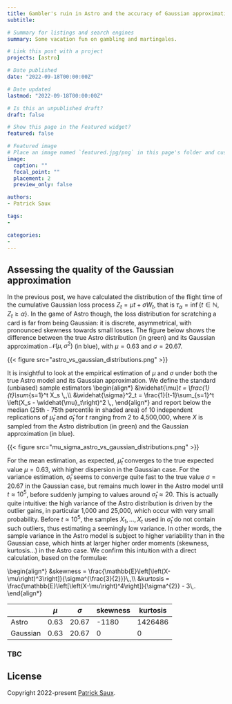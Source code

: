```yaml
---
title: Gambler's ruin in Astro and the accuracy of Gaussian approximation [2]
subtitle:

# Summary for listings and search engines
summary: Some vacation fun on gambling and martingales.

# Link this post with a project
projects: [astro]

# Date published
date: "2022-09-18T00:00:00Z"

# Date updated
lastmod: "2022-09-18T00:00:00Z"

# Is this an unpublished draft?
draft: false

# Show this page in the Featured widget?
featured: false

# Featured image
# Place an image named `featured.jpg/png` in this page's folder and customize its options here.
image:
  caption: ""
  focal_point: ""
  placement: 2
  preview_only: false

authors:
- Patrick Saux

tags:
-

categories:
-
---
```


## Assessing the quality of the Gaussian approximation

In the previous post, we have calculated the distribution of the flight time of the cumulative Gaussian loss process $Z_t=\mu t + \sigma W_t$, that is $\tau_{\alpha} = \inf \left\lbrace t\in\mathbb{N}, Z_t \geq \alpha \right\rbrace$. In the game of Astro though, the loss distribution for scratching a card is far from being Gaussian: it is discrete, asymmetrical, with pronounced skewness towards small losses. The figure below shows the difference between the true Astro distribution (in green) and its Gaussian approximation $\mathcal{N}(\mu, \sigma^2)$ (in blue), with $\mu=0.63$ and $\sigma=20.67$.

{{< figure src="astro_vs_gaussian_distributions.png" >}}

It is insightful to look at the empirical estimation of $\mu$ and $\sigma$ under both the true Astro model and its Gaussian approximation. We define the standard (unbiased) sample estimators
\begin{align*}
&\widehat{\mu}_t = \frac{1}{t}\sum_{s=1}^t X_s \\,,\\\\
&\widehat{\sigma}^2_t = \frac{1}{t-1}\sum_{s=1}^t \left(X_s - \widehat{\mu}_t\right)^2 \\,,
\end{align*}
and report below the median (25th - 75th percentile in shaded area) of 10 independent replications of $\widehat{\mu}_t$ and $\widehat{\sigma}_t$ for $t$ ranging from 2 to 4,500,000, where $X$ is sampled from the Astro distribution (in green) and the Gaussian approximation (in blue).

{{< figure src="mu_sigma_astro_vs_gaussian_distributions.png" >}}

For the mean estimation, as expected, $\widehat{\mu}_t$ converges to the true expected value $\mu=0.63$, with higher dispersion in the Gaussian case. For the variance estimation, $\widehat{\sigma}_t$ seems to converge quite fast to the true value $\sigma=20.67$ in the Gaussian case, but remains much lower in the Astro model until $t\approx 10^5$, before suddenly jumping to values around $\widehat{\sigma}_t\approx 20$. This is actually quite intuitive: the high variance of the Astro distribution is driven by the outlier gains, in particular 1,000 and 25,000, which occur with very small probability. Before $t\approx 10^5$, the samples $X_1, \dots, X_t$ used in $\widehat{\sigma}_t$ do not contain such outliers, thus estimating a seemingly low variance. In other words, the sample variance in the Astro model is subject to higher variability than in the Gaussian case, which hints at larger higher order moments (skewness, kurtosis...) in the Astro case. We confirm this intuition with a direct calculation, based on the formulae:

\begin{align*}
&skewness = \frac{\mathbb{E}\left[\left(X-\mu\right)^3\right]}{\sigma^{\frac{3}{2}}}\\,,\\\\
&kurtosis = \frac{\mathbb{E}\left[\left(X-\mu\right)^4\right]}{\sigma^{2}} - 3\\,.
\end{align*}

|          | $\mu$ | $\sigma$ | skewness | kurtosis |
|----------|-------|----------|----------|----------|
| Astro    | 0.63  | 20.67    | -1180    | 1426486  |
| Gaussian | 0.63  | 20.67    | 0        | 0        |

### TBC

## License

Copyright 2022-present [Patrick Saux](https://sauxpa.github.io/).
